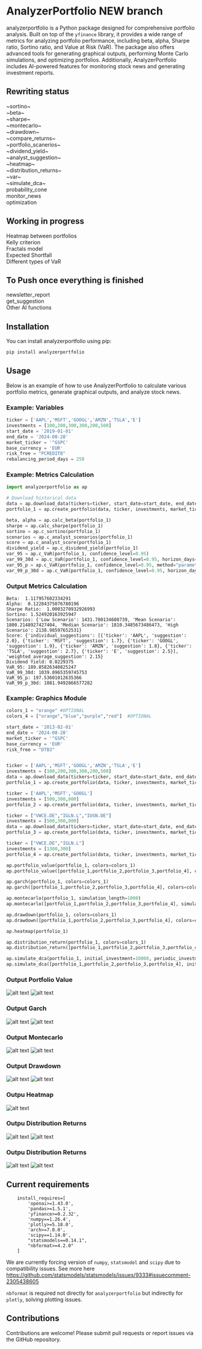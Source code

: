 # AnalyzerPortfolio NEW branch

analyzerportfolio is a Python package designed for comprehensive portfolio analysis. Built on top of the `yfinance` library, it provides a wide range of metrics for analyzing portfolio performance, including beta, alpha, Sharpe ratio, Sortino ratio, and Value at Risk (VaR). The package also offers advanced tools for generating graphical outputs, performing Monte Carlo simulations, and optimizing portfolios. Additionally, AnalyzerPortfolio includes AI-powered features for monitoring stock news and generating investment reports.

## Rewriting status
~sortino~  
~beta~  
~sharpe~  
~montecarlo~  
~drawdown~  
~compare_returns~  
~portfolio_scanerios~   
~dividend_yield~   
~analyst_suggestion~  
~heatmap~  
~distribution_returns~  
~var~  
~simulate_dca~  
probability_cone  
monitor_news  
optimization 

## Working in progress
Heatmap between portfolios  
Kelly criterion  
Fractals model  
Expected Shortfall  
Different types of VaR    

## To Push once everything is finished
newsletter_report   
get_suggestion  
Other AI functions


## Installation

You can install analyzerportfolio using pip:

```bash
pip install analyzerportfolio
```

## Usage

Below is an example of how to use AnalyzerPortfolio to calculate various portfolio metrics, generate graphical outputs, and analyze stock news.

### Example: Variables

```python
ticker = ['AAPL','MSFT','GOOGL','AMZN','TSLA','E']
investments = [100,200,300,300,200,500]
start_date = '2019-01-01'
end_date = '2024-08-28'
market_ticker = '^GSPC'
base_currency = 'EUR'
risk_free = "PCREDIT8"
rebalancing_period_days = 250
```
### Example: Metrics Calculation
```python
import analyzerportfolio as ap

# Download historical data
data = ap.download_data(tickers=ticker, start_date=start_date, end_date=end_date, base_currency=base_currency,market_ticker=market_ticker, risk_free=risk_free)
portfolio_1 = ap.create_portfolio(data, ticker, investments, market_ticker=market_ticker, name_portfolio="Portfolio1", rebalancing_period_days=rebalancing_period_days)

beta, alpha = ap.calc_beta(portfolio_1)
sharpe = ap.calc_sharpe(portfolio_1)
sortino = ap.c_sortino(portfolio_1)
scenarios = ap.c_analyst_scenarios(portfolio_1)
score = ap.c_analyst_score(portfolio_1)
dividend_yield = ap.c_dividend_yield(portfolio_1)
var_95 = ap.c_VaR(portfolio_1, confidence_level=0.95)
var_99_30d = ap.c_VaR(portfolio_1, confidence_level=0.95, horizon_days=30)
var_95_p = ap.c_VaR(portfolio_1, confidence_level=0.95, method="parametric")
var_99_p_30d = ap.c_VaR(portfolio_1, confidence_level=0.95, horizon_days=30, method="parametric")

```
### Output Metrics Calculation

```text
Beta:  1.117957602334291
Alpha:  0.12284375076780196
Sharpe Ratio:  1.0003270932926993
Sortino: 1.524920163925947
Scenarios: {'Low Scenario': 1431.780134608739, 'Mean Scenario': 1800.2148927427404, 'Median Scenario': 1810.3485673486473, 'High Scenario': 2138.98597652531}
Score: {'individual_suggestions': [{'ticker': 'AAPL', 'suggestion': 2.0}, {'ticker': 'MSFT', 'suggestion': 1.7}, {'ticker': 'GOOGL', 'suggestion': 1.9}, {'ticker': 'AMZN', 'suggestion': 1.8}, {'ticker': 'TSLA', 'suggestion': 2.7}, {'ticker': 'E', 'suggestion': 2.5}], 'weighted_average_suggestion': 2.15}
Dividend Yield: 0.0229375
VaR_95: 189.85826340825247
VaR_99_30d: 1039.8965359745753
VaR_95_p: 197.53601012635366
VaR_99_p_30d: 1081.9492866577282

```

### Example: Graphics Module
```python
colors_1 = "orange" #OPTIONAL
colors_4 = ["orange","blue","purple","red"]  #OPTIONAL

start_date = '2013-02-01'
end_date = '2024-08-28'
market_ticker = '^GSPC'
base_currency = 'EUR'
risk_free = "DTB3"


ticker = ['AAPL','MSFT','GOOGL','AMZN','TSLA','E']
investments = [100,200,300,300,200,500]
data = ap.download_data(tickers=ticker, start_date=start_date, end_date=end_date, base_currency=base_currency,market_ticker=market_ticker, risk_free=risk_free)
portfolio_1 = ap.create_portfolio(data, ticker, investments, market_ticker=market_ticker, name_portfolio="Portfolio 1", base_currency=base_currency, rebalancing_period_days=250)

ticker = ['AAPL','MSFT','GOOGL']
investments = [500,300,800]
portfolio_2 = ap.create_portfolio(data, ticker, investments, market_ticker=market_ticker, name_portfolio="3 STOCK",base_currency=base_currency, rebalancing_period_days=250)

ticker = ["VWCE.DE","IGLN.L","IUSN.DE"]
investments = [500,300,800]
data = ap.download_data(tickers=ticker, start_date=start_date, end_date=end_date, base_currency=base_currency,market_ticker=market_ticker, risk_free=risk_free)
portfolio_3 = ap.create_portfolio(data, ticker, investments, market_ticker=market_ticker, name_portfolio="3 ETF", base_currency=base_currency, rebalancing_period_days=250)

ticker = ["VWCE.DE","IGLN.L"]
investments = [1300,300]
portfolio_4 = ap.create_portfolio(data, ticker, investments, market_ticker=market_ticker, name_portfolio="2 ETF",base_currency=base_currency, rebalancing_period_days=250)

ap.portfolio_value(portfolio_1, colors=colors_1)
ap.portfolio_value([portfolio_1,portfolio_2,portfolio_3,portfolio_4], colors=colors_4)

ap.garch(portfolio_1, colors=colors_1)
ap.garch([portfolio_1,portfolio_2,portfolio_3,portfolio_4], colors=colors_4)

ap.montecarlo(portfolio_1, simulation_length=1000)
ap.montecarlo([portfolio_1,portfolio_2,portfolio_3,portfolio_4], simulation_length=1000)

ap.drawdown(portfolio_1, colors=colors_1)
ap.drawdown([portfolio_1,portfolio_2,portfolio_3,portfolio_4], colors=colors_4)

ap.heatmap(portfolio_1)

ap.distribution_return(portfolio_1, colors=colors_1)
ap.distribution_return([portfolio_1,portfolio_2,portfolio_3,portfolio_4], colors=colors_4)

ap.simulate_dca(portfolio_1, initial_investment=10000, periodic_investment=500, investment_interval=30, colors=colors_1)
ap.simulate_dca([portfolio_1,portfolio_2,portfolio_3,portfolio_4], initial_investment=10000, periodic_investment=500, investment_interval=30, colors=colors_4)
```

### Output Portfolio Value  
![alt text](https://github.com/washednico/analyzerportfolio/blob/NEW/img/img1.png?raw=true)
![alt text](https://github.com/washednico/analyzerportfolio/blob/NEW/img/img2.png?raw=true)
### Output Garch  
![alt text](https://github.com/washednico/analyzerportfolio/blob/NEW/img/img3.png?raw=true)
![alt text](https://github.com/washednico/analyzerportfolio/blob/NEW/img/img4.png?raw=true)
### Output Montecarlo  
![alt text](https://github.com/washednico/analyzerportfolio/blob/NEW/img/img5.png?raw=true)
![alt text](https://github.com/washednico/analyzerportfolio/blob/NEW/img/img6.png?raw=true)
### Output Drawdown  
![alt text](https://github.com/washednico/analyzerportfolio/blob/NEW/img/img7.png?raw=true)
![alt text](https://github.com/washednico/analyzerportfolio/blob/NEW/img/img8.png?raw=true)
### Outpu Heatmap
![alt text](https://github.com/washednico/analyzerportfolio/blob/NEW/img/img9.png?raw=true)
### Outpu Distribution Returns
![alt text](https://github.com/washednico/analyzerportfolio/blob/NEW/img/img10.png?raw=true)
![alt text](https://github.com/washednico/analyzerportfolio/blob/NEW/img/img11.png?raw=true)
### Outpu Distribution Returns
![alt text](https://github.com/washednico/analyzerportfolio/blob/NEW/img/img12.png?raw=true)
![alt text](https://github.com/washednico/analyzerportfolio/blob/NEW/img/img13.png?raw=true)


## Current requirements
```text
    install_requires=[
        'openai>=1.43.0',
        'pandas>=1.5.1',
        'yfinance>=0.2.32',
        'numpy==1.26.4',
        'plotly>=5.18.0',
        'arch>=7.0.0',
        'scipy==1.14.0',
        "statsmodels==0.14.1",
        "nbformat>=4.2.0"
    ]
```
We are currently forcing version of `numpy`, `statsmodel` and `scipy` due to compatibility issues.
See more here https://github.com/statsmodels/statsmodels/issues/9333#issuecomment-2305438605

`nbformat` is required not directly for `analyzerportfolio` but indirectly for `plotly`, solving plotting issues.

## Contributions

Contributions are welcome! Please submit pull requests or report issues via the GitHub repository.
